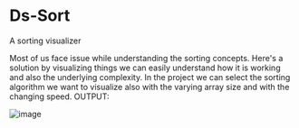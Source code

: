 # Ds-Sort
A sorting visualizer

Most of us face issue while understanding the sorting concepts. Here's a solution by visualizing things we can easily understand how it is working and also the underlying complexity. 
In the project we can select the sorting algorithm we want to visualize also with the varying array size and with the changing speed.
OUTPUT:



![image](https://github.com/user-attachments/assets/ef50df9c-ffcb-4ed7-8a52-cc464171ee8b)

